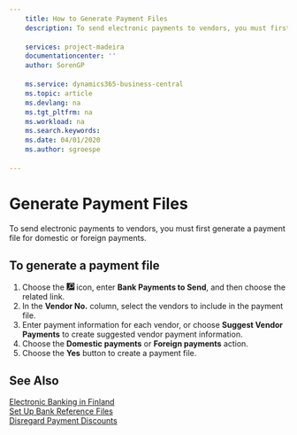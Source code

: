 ```yaml
---
    title: How to Generate Payment Files
    description: To send electronic payments to vendors, you must first generate a payment file for domestic or foreign payments.

    services: project-madeira 
    documentationcenter: ''
    author: SorenGP

    ms.service: dynamics365-business-central
    ms.topic: article
    ms.devlang: na
    ms.tgt_pltfrm: na
    ms.workload: na
    ms.search.keywords:
    ms.date: 04/01/2020
    ms.author: sgroespe

---
```

# Generate Payment Files
To send electronic payments to vendors, you must first generate a payment file for domestic or foreign payments.  

## To generate a payment file  

1.  Choose the ![Search for Page or Report](../../media/ui-search/search_small.png "Search for Page or Report icon") icon, enter **Bank Payments to Send**, and then choose the related link.  
2.  In the **Vendor No.** column, select the vendors to include in the payment file.  
3.  Enter payment information for each vendor, or choose **Suggest Vendor Payments** to create suggested vendor payment information.  
4.  Choose the **Domestic payments** or **Foreign payments** action.  
5.  Choose the **Yes** button to create a payment file.  

## See Also  
 [Electronic Banking in Finland](electronic-banking-in-finland.md)   
 [Set Up Bank Reference Files](how-to-set-up-bank-reference-files.md)   
 [Disregard Payment Discounts](how-to-disregard-payment-discounts.md) 

